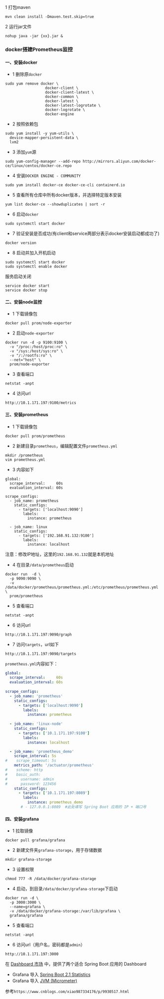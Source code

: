 
1 打包maven
```jshelllanguage
mvn clean install -Dmaven.test.skip=true
```

2 运行jar文件
```jshelllanguage
nohup java -jar {xx}.jar &
```



### docker搭建Prometheus监控



#### 一、安装docker

- 1 删除原`docker`

```shell
sudo yum remove docker \
                  docker-client \
                  docker-client-latest \
                  docker-common \
                  docker-latest \
                  docker-latest-logrotate \
                  docker-logrotate \
                  docker-engine
```

- 2 按照依赖包

```shell
sudo yum install -y yum-utils \
  device-mapper-persistent-data \
  lvm2
```

- 3 添加`yum`源

```
sudo yum-config-manager --add-repo http://mirrors.aliyun.com/docker-ce/linux/centos/docker-ce.repo
```

- 4 安装`DOCKER ENGINE - COMMUNITY`

```shell
sudo yum install docker-ce docker-ce-cli containerd.io
```

- 5 查看所有仓库中所有docker版本，并选择特定版本安装

```shell
yum list docker-ce --showduplicates | sort -r
```

- 6 启动`docker`

```shell
sudo systemctl start docker
```

- 7 验证安装是否成功(有client和service两部分表示docker安装启动都成功了)

```shell
docker version
```

- 8 启动并加入开机启动

```shell
sudo systemctl start docker
sudo systemctl enable docker
```



服务启动关闭

```
service docker start
service docker stop
```



#### 二、安装node监控

- 1 下载镜像包

```shell
docker pull prom/node-exporter
```

- 2 启动`node-exporter`

```shell
docker run -d -p 9100:9100 \
  -v "/proc:/host/proc:ro" \
  -v "/sys:/host/sys:ro" \
  -v "/:/rootfs:ro" \
  --net="host" \
  prom/node-exporter
```

- 3 查看端口

```shell
netstat -anpt
```

- 4 访问url

```
http://10.1.171.197:9100/metrics
```



#### 三、安装prometheus

- 1 下载镜像包

```
docker pull prom/prometheus
```

- 2 新建目录`prometheus`，编辑配置文件`prometheus.yml`

```shell
mkdir /prometheus
vim prometheus.yml
```

- 3 内容如下

```shell
global:
  scrape_interval:     60s
  evaluation_interval: 60s
 
scrape_configs:
  - job_name: prometheus
    static_configs:
      - targets: ['localhost:9090']
        labels:
          instance: prometheus
 
  - job_name: linux
    static_configs:
      - targets: ['192.168.91.132:9100']
        labels:
          instance: localhost
```

注意：修改IP地址，这里的`192.168.91.132`就是本机地址

- 4 在目录`/data/prometheus`启动

```shell
docker run  -d \
  -p 9090:9090 \
  -v /data/docker/prometheus/prometheus.yml:/etc/prometheus/prometheus.yml  \
  prom/prometheus
```

- 5 查看端口

```
netstat -anpt
```

- 6 访问url

```
http://10.1.171.197:9090/graph
```

- 7 访问`targets`，url如下

```shell
http://10.1.171.197:9090/targets
```



`prometheus.yml`内容如下：

```yml
global:
  scrape_interval:     60s
  evaluation_interval: 60s
 
scrape_configs:
  - job_name: 'prometheus'
    static_configs:
      - targets: ['localhost:9090']
        labels:
          instance: prometheus
 
  - job_name: 'linux-node'
    static_configs:
      - targets: ['10.1.171.197:9100']
        labels:
          instance: localhost

  - job_name: 'prometheus_demo'
    scrape_interval: 5s
#    scrape_timeout: 5s
    metrics_path: '/actuator/prometheus'
#    scheme: http
#    basic_auth:
#      username: admin
#      password: 123456
    static_configs:
      - targets: ['10.1.171.197:8089']
        labels:
          instance: prometheus_demo
       # - 127.0.0.1:8089  #此处填写 Spring Boot 应用的 IP + 端口号  
```



#### 四、安装grafana

- 1 拉取镜像

```shell
docker pull grafana/grafana
```

- 2 新建文件夹`grafana-storage`，用于存储数据

```
mkdir grafana-storage
```

- 3 设置权限

```
chmod 777 -R /data/docker/grafana-storage
```

- 4 启动，到目录`/data/docker/grafana-storage`下启动

```shell
docker run -d \
  -p 3000:3000 \
  --name=grafana \
  -v /data/docker/grafana-storage:/var/lib/grafana \
  grafana/grafana
```

- 5 查看端口

```
netstat -anpt
```

- 6 访问url（用户名，密码都是`admin`）

```
http://10.1.171.197:3000
```



在 [Dashboard 市场](https://grafana.com/grafana/dashboards) 中，提供了两个适合 Spring Boot 应用的 Dashboard

- Grafana 导入 [Spring Boot 2.1 Statistics](https://grafana.com/grafana/dashboards/10280)
- Grafana 导入 [JVM (Micrometer)](https://grafana.com/grafana/dashboards/4701)

参考`https://www.cnblogs.com/xiao987334176/p/9930517.html`
